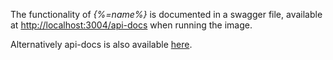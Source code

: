 The functionality of _{%=name%}_ is documented in a swagger file, available at [http://localhost:3004/api-docs](http://localhost:3004/api-docs) when running the image.

Alternatively api-docs is also available [here](./docs/api-docs.md).